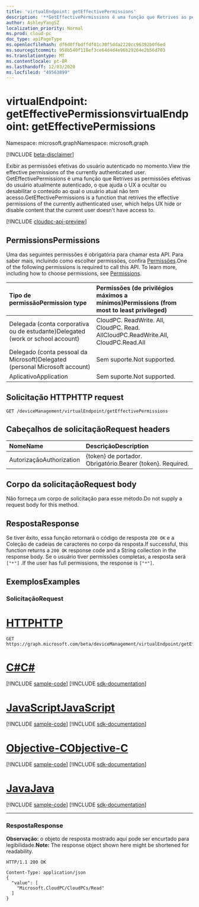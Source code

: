 ```yaml
---
title: 'virtualEndpoint: getEffectivePermissions'
description: '**GetEffectivePermissions é uma função que Retrives as permissões efetivas do usuário atualmente autenticado, o que ajuda o UX a ocultar ou desabilitar o conteúdo ao qual o usuário atual não tem acesso.**'
author: AshleyYangSZ
localization_priority: Normal
ms.prod: cloud-pc
doc_type: apiPageType
ms.openlocfilehash: df6d0ffbdffdf01c30f5dda2220cc96392b0f6ed
ms.sourcegitcommit: 958b540f118ef3ce64d4d4e96b29264e2b56d703
ms.translationtype: MT
ms.contentlocale: pt-BR
ms.lasthandoff: 12/03/2020
ms.locfileid: "49563899"
---
```

# <a name="virtualendpoint-geteffectivepermissions"></a><span data-ttu-id="021f5-103">virtualEndpoint: getEffectivePermissions</span><span class="sxs-lookup"><span data-stu-id="021f5-103">virtualEndpoint: getEffectivePermissions</span></span>

<span data-ttu-id="021f5-104">Namespace: microsoft.graph</span><span class="sxs-lookup"><span data-stu-id="021f5-104">Namespace: microsoft.graph</span></span>

[!INCLUDE [beta-disclaimer](../../includes/beta-disclaimer.md)]

<span data-ttu-id="021f5-105">Exibir as permissões efetivas do usuário autenticado no momento.</span><span class="sxs-lookup"><span data-stu-id="021f5-105">View the effective permissions of the currently authenticated user.</span></span> <span data-ttu-id="021f5-106">GetEffectivePermissions é uma função que Retrives as permissões efetivas do usuário atualmente autenticado, o que ajuda o UX a ocultar ou desabilitar o conteúdo ao qual o usuário atual não tem acesso.</span><span class="sxs-lookup"><span data-stu-id="021f5-106">GetEffectivePermissions is a function that retrives the effective permissions of the currently authenticated user, which helps UX hide or disable content that the current user doesn't have access to.</span></span>

[!INCLUDE [cloudpc-api-preview](../../includes/cloudpc-api-preview.md)]

## <a name="permissions"></a><span data-ttu-id="021f5-107">Permissions</span><span class="sxs-lookup"><span data-stu-id="021f5-107">Permissions</span></span>

<span data-ttu-id="021f5-p102">Uma das seguintes permissões é obrigatória para chamar esta API. Para saber mais, incluindo como escolher permissões, confira [Permissões](/graph/permissions-reference).</span><span class="sxs-lookup"><span data-stu-id="021f5-p102">One of the following permissions is required to call this API. To learn more, including how to choose permissions, see [Permissions](/graph/permissions-reference).</span></span>

|<span data-ttu-id="021f5-110">Tipo de permissão</span><span class="sxs-lookup"><span data-stu-id="021f5-110">Permission type</span></span>|<span data-ttu-id="021f5-111">Permissões (de privilégios máximos a mínimos)</span><span class="sxs-lookup"><span data-stu-id="021f5-111">Permissions (from most to least privileged)</span></span>|
|:---|:---|
|<span data-ttu-id="021f5-112">Delegada (conta corporativa ou de estudante)</span><span class="sxs-lookup"><span data-stu-id="021f5-112">Delegated (work or school account)</span></span>|<span data-ttu-id="021f5-113">CloudPC. ReadWrite. All, CloudPC. Read. All</span><span class="sxs-lookup"><span data-stu-id="021f5-113">CloudPC.ReadWrite.All, CloudPC.Read.All</span></span>|
|<span data-ttu-id="021f5-114">Delegado (conta pessoal da Microsoft)</span><span class="sxs-lookup"><span data-stu-id="021f5-114">Delegated (personal Microsoft account)</span></span> | <span data-ttu-id="021f5-115">Sem suporte.</span><span class="sxs-lookup"><span data-stu-id="021f5-115">Not supported.</span></span>|
|<span data-ttu-id="021f5-116">Aplicativo</span><span class="sxs-lookup"><span data-stu-id="021f5-116">Application</span></span>| <span data-ttu-id="021f5-117">Sem suporte.</span><span class="sxs-lookup"><span data-stu-id="021f5-117">Not supported.</span></span>|

## <a name="http-request"></a><span data-ttu-id="021f5-118">Solicitação HTTP</span><span class="sxs-lookup"><span data-stu-id="021f5-118">HTTP request</span></span>

<!-- {
  "blockType": "ignored"
}
-->

``` http
GET /deviceManagement/virtualEndpoint/getEffectivePermissions
```

## <a name="request-headers"></a><span data-ttu-id="021f5-119">Cabeçalhos de solicitação</span><span class="sxs-lookup"><span data-stu-id="021f5-119">Request headers</span></span>

| <span data-ttu-id="021f5-120">Nome</span><span class="sxs-lookup"><span data-stu-id="021f5-120">Name</span></span>          | <span data-ttu-id="021f5-121">Descrição</span><span class="sxs-lookup"><span data-stu-id="021f5-121">Description</span></span>               |
| :------------ | :------------------------ |
| <span data-ttu-id="021f5-122">Autorização</span><span class="sxs-lookup"><span data-stu-id="021f5-122">Authorization</span></span> | <span data-ttu-id="021f5-p103">{token} de portador. Obrigatório.</span><span class="sxs-lookup"><span data-stu-id="021f5-p103">Bearer {token}. Required.</span></span> |

## <a name="request-body"></a><span data-ttu-id="021f5-125">Corpo da solicitação</span><span class="sxs-lookup"><span data-stu-id="021f5-125">Request body</span></span>

<span data-ttu-id="021f5-126">Não forneça um corpo de solicitação para esse método.</span><span class="sxs-lookup"><span data-stu-id="021f5-126">Do not supply a request body for this method.</span></span>

## <a name="response"></a><span data-ttu-id="021f5-127">Resposta</span><span class="sxs-lookup"><span data-stu-id="021f5-127">Response</span></span>

<span data-ttu-id="021f5-128">Se tiver êxito, essa função retornará o código de resposta `200 OK` e a Coleção de cadeias de caracteres no corpo da resposta.</span><span class="sxs-lookup"><span data-stu-id="021f5-128">If successful, this function returns a `200 OK` response code and a String collection in the response body.</span></span> <span data-ttu-id="021f5-129">Se o usuário tiver permissões completas, a resposta será `["*"]` .</span><span class="sxs-lookup"><span data-stu-id="021f5-129">If the user has full permissions, the response is `["*"]`.</span></span>

## <a name="examples"></a><span data-ttu-id="021f5-130">Exemplos</span><span class="sxs-lookup"><span data-stu-id="021f5-130">Examples</span></span>

### <a name="request"></a><span data-ttu-id="021f5-131">Solicitação</span><span class="sxs-lookup"><span data-stu-id="021f5-131">Request</span></span>


# <a name="http"></a>[<span data-ttu-id="021f5-132">HTTP</span><span class="sxs-lookup"><span data-stu-id="021f5-132">HTTP</span></span>](#tab/http)
<!-- {
  "blockType": "request",
  "name": "virtualendpoint_geteffectivepermissions"
}
-->

``` http
GET https://graph.microsoft.com/beta/deviceManagement/virtualEndpoint/getEffectivePermissions
```
# <a name="c"></a>[<span data-ttu-id="021f5-133">C#</span><span class="sxs-lookup"><span data-stu-id="021f5-133">C#</span></span>](#tab/csharp)
[!INCLUDE [sample-code](../includes/snippets/csharp/virtualendpoint-geteffectivepermissions-csharp-snippets.md)]
[!INCLUDE [sdk-documentation](../includes/snippets/snippets-sdk-documentation-link.md)]

# <a name="javascript"></a>[<span data-ttu-id="021f5-134">JavaScript</span><span class="sxs-lookup"><span data-stu-id="021f5-134">JavaScript</span></span>](#tab/javascript)
[!INCLUDE [sample-code](../includes/snippets/javascript/virtualendpoint-geteffectivepermissions-javascript-snippets.md)]
[!INCLUDE [sdk-documentation](../includes/snippets/snippets-sdk-documentation-link.md)]

# <a name="objective-c"></a>[<span data-ttu-id="021f5-135">Objective-C</span><span class="sxs-lookup"><span data-stu-id="021f5-135">Objective-C</span></span>](#tab/objc)
[!INCLUDE [sample-code](../includes/snippets/objc/virtualendpoint-geteffectivepermissions-objc-snippets.md)]
[!INCLUDE [sdk-documentation](../includes/snippets/snippets-sdk-documentation-link.md)]

# <a name="java"></a>[<span data-ttu-id="021f5-136">Java</span><span class="sxs-lookup"><span data-stu-id="021f5-136">Java</span></span>](#tab/java)
[!INCLUDE [sample-code](../includes/snippets/java/virtualendpoint-geteffectivepermissions-java-snippets.md)]
[!INCLUDE [sdk-documentation](../includes/snippets/snippets-sdk-documentation-link.md)]

---


### <a name="response"></a><span data-ttu-id="021f5-137">Resposta</span><span class="sxs-lookup"><span data-stu-id="021f5-137">Response</span></span>

<span data-ttu-id="021f5-138">**Observação:** o objeto de resposta mostrado aqui pode ser encurtado para legibilidade.</span><span class="sxs-lookup"><span data-stu-id="021f5-138">**Note:** The response object shown here might be shortened for readability.</span></span>
<!-- {
  "blockType": "response",
  "truncated": true,
  "@odata.type": "Collection(Edm.String)"
}
-->

``` http
HTTP/1.1 200 OK

Content-Type: application/json
{
  "value": [
    "Microsoft.CloudPC/CloudPCs/Read"
  ]
}
```
